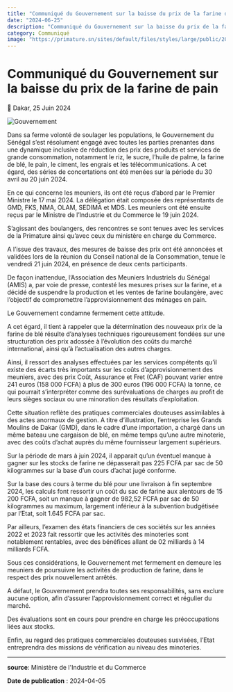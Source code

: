 ```yaml
---
title: "Communiqué du Gouvernement sur la baisse du prix de la farine de pain"
date: "2024-06-25"
description: "Communiqué du Gouvernement sur la baisse du prix de la farine de pain"
category: Communiqué
image: "https://primature.sn/sites/default/files/styles/large/public/2024-06/COMMUNIQUE%20BAISSE%20PRIX%20FARINE.jpg"
---
```


# Communiqué du Gouvernement sur la baisse du prix de la farine de pain

📅 Dakar, 25 Juin 2024

<img src="https://www.big.gouv.sn/wp-content/uploads/2024/06/WhatsApp-Image-2024-06-24-at-21.22.54-1-860x573.jpeg" alt="Gouvernement" fetchpriority="high" loading="lazy">

Dans sa ferme volonté de soulager les populations, le Gouvernement du Sénégal s’est résolument engagé avec toutes les parties prenantes dans une dynamique inclusive de réduction des prix des produits et services de grande consommation, notamment le riz, le sucre, l’huile de palme, la farine de blé, le pain, le ciment, les engrais et les télécommunications. A cet égard, des séries de concertations ont été menées sur la période du 30 avril au 20 juin 2024.

En ce qui concerne les meuniers, ils ont été reçus d’abord par le Premier Ministre le 17 mai 2024. La délégation était composée des représentants de GMD, FKS, NMA, OLAM, SEDIMA et MDS. Les meuniers ont été ensuite reçus par le Ministre de l’Industrie et du Commerce le 19 juin 2024.

S’agissant des boulangers, des rencontres se sont tenues avec les services de la Primature ainsi qu’avec ceux du ministère en charge du Commerce.

A l’issue des travaux, des mesures de baisse des prix ont été annoncées et validées lors de la réunion du Conseil national de la Consommation, tenue le vendredi 21 juin 2024, en présence de deux cents participants.

De façon inattendue, l’Association des Meuniers Industriels du Sénégal (AMIS) a, par voie de presse, contesté les mesures prises sur la farine, et a décidé de suspendre la production et les ventes de farine boulangère, avec l’objectif de compromettre l’approvisionnement des ménages en pain.

Le Gouvernement condamne fermement cette attitude.

A cet égard, il tient à rappeler que la détermination des nouveaux prix de la farine de blé résulte d’analyses techniques rigoureusement fondées sur une structuration des prix adossée à l’évolution des coûts du marché international, ainsi qu’à l’actualisation des autres charges.

Ainsi, il ressort des analyses effectuées par les services compétents qu’il existe des écarts très importants sur les coûts d’approvisionnement des meuniers, avec des prix Coût, Assurance et Fret (CAF) pouvant varier entre 241 euros (158 000 FCFA) à plus de 300 euros (196 000 FCFA) la tonne, ce qui pourrait s’interpréter comme des surévaluations de charges au profit de leurs sièges sociaux ou une minoration des résultats d’exploitation.

Cette situation reflète des pratiques commerciales douteuses assimilables à des actes anormaux de gestion. A titre d’illustration, l’entreprise les Grands Moulins de Dakar (GMD), dans le cadre d’une importation, a chargé dans un même bateau une cargaison de blé, en même temps qu’une autre minoterie, avec des coûts d’achat auprès du même fournisseur largement supérieurs.

Sur la période de mars à juin 2024, il apparait qu’un éventuel manque à gagner sur les stocks de farine ne dépasserait pas 225 FCFA par sac de 50 kilogrammes sur la base d’un cours d’achat jugé conforme.

Sur la base des cours à terme du blé pour une livraison à fin septembre 2024, les calculs font ressortir un coût du sac de farine aux alentours de 15 200 FCFA, soit un manque à gagner de 982,52 FCFA par sac de 50 kilogrammes au maximum, largement inférieur à la subvention budgétisée par l’Etat, soit 1.645 FCFA par sac.

Par ailleurs, l’examen des états financiers de ces sociétés sur les années 2022 et 2023 fait ressortir que les activités des minoteries sont notablement rentables, avec des bénéfices allant de 02 milliards à 14 milliards FCFA.

Sous ces considérations, le Gouvernement met fermement en demeure les meuniers de poursuivre les activités de production de farine, dans le respect des prix nouvellement arrêtés.

A défaut, le Gouvernement prendra toutes ses responsabilités, sans exclure aucune option, afin d’assurer l’approvisionnement correct et régulier du marché.

Des évaluations sont en cours pour prendre en charge les préoccupations liées aux stocks.

Enfin, au regard des pratiques commerciales douteuses susvisées, l’Etat entreprendra des missions de vérification au niveau des minoteries.

---

**source**: Ministère de l'Industrie et du Commerce

**Date de publication** : 2024-04-05
